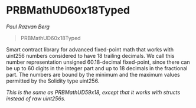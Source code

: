 # PRBMathUD60x18Typed

*Paul Razvan Berg*

> PRBMathUD60x18Typed

Smart contract library for advanced fixed-point math that works with uint256 numbers considered to have 18 trailing decimals. We call this number representation unsigned 60.18-decimal fixed-point, since there can be up to 60 digits in the integer part and up to 18 decimals in the fractional part. The numbers are bound by the minimum and the maximum values permitted by the Solidity type uint256.

*This is the same as PRBMathUD59x18, except that it works with structs instead of raw uint256s.*



